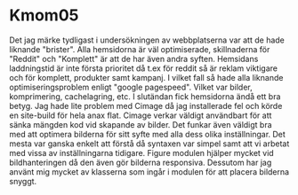 Kmom05
===============================
Det jag märke tydligast i undersökningen av webbplatserna var att de hade liknande "brister".
Alla hemsidorna är väl optimiserade, skillnaderna för "Reddit" och "Komplett" är att de har även andra syften.
Hemsidans laddningstid är inte första prioritet då t.ex för reddit så är reklam viktigare och för komplett, produkter samt kampanj.
I vilket fall så hade alla liknande optimiseringsproblem enligt "google pagespeed".
Vilket var bilder, komprimering, cachelagring, etc. I slutändan fick hemsidorna ändå ett bra betyg.
Jag hade lite problem med Cimage då jag installerade fel och körde en site-build för hela anax flat.
Cimage verkar väldigt användbart för att sänka mängden kod vid skapande av bilder.
Det funkar även väldigt bra med att optimera bilderna för sitt syfte med alla dess olika inställningar.
Det mesta var ganska enkelt att förstå då syntaxen var simpel samt att vi arbetat med vissa av inställningarna tidigare.
Figure modulen hjälper mycket vid bildhanteringen då den även gör bilderna responsiva.
Dessutom har jag använt mig mycket av klasserna som ingår i modulen för att placera bilderna snyggt.
